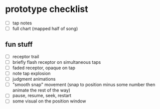 # prototype checklist

- [ ] tap notes
- [ ] full chart (mapped half of song)

## fun stuff

- [ ] receptor trail
- [ ] briefly flash receptor on simultaneous taps
- [ ] faded receptor, opaque on tap
- [ ] note tap explosion
- [ ] judgment animations
- [ ] "smooth snap" movement (snap to position minus some number then animate the rest of the way)
- [ ] pause, resume, seek, restart
- [ ] some visual on the position window
